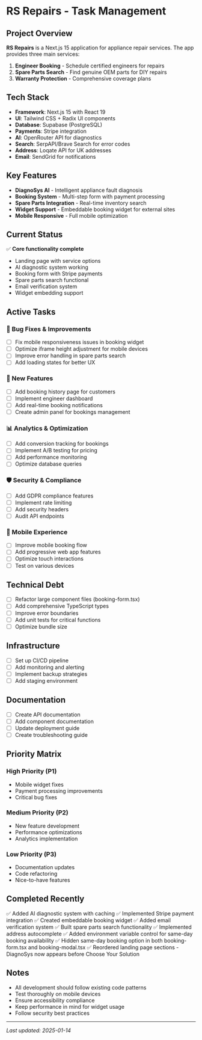 # RS Repairs - Task Management

## Project Overview
**RS Repairs** is a Next.js 15 application for appliance repair services. The app provides three main services:
1. **Engineer Booking** - Schedule certified engineers for repairs
2. **Spare Parts Search** - Find genuine OEM parts for DIY repairs  
3. **Warranty Protection** - Comprehensive coverage plans

## Tech Stack
- **Framework**: Next.js 15 with React 19
- **UI**: Tailwind CSS + Radix UI components
- **Database**: Supabase (PostgreSQL)
- **Payments**: Stripe integration
- **AI**: OpenRouter API for diagnostics
- **Search**: SerpAPI/Brave Search for error codes
- **Address**: Loqate API for UK addresses
- **Email**: SendGrid for notifications

## Key Features
- **DiagnoSys AI** - Intelligent appliance fault diagnosis
- **Booking System** - Multi-step form with payment processing
- **Spare Parts Integration** - Real-time inventory search
- **Widget Support** - Embeddable booking widget for external sites
- **Mobile Responsive** - Full mobile optimization

## Current Status
✅ **Core functionality complete**
- Landing page with service options
- AI diagnostic system working
- Booking form with Stripe payments
- Spare parts search functional
- Email verification system
- Widget embedding support

## Active Tasks

### 🔧 Bug Fixes & Improvements
- [ ] Fix mobile responsiveness issues in booking widget
- [ ] Optimize iframe height adjustment for mobile devices
- [ ] Improve error handling in spare parts search
- [ ] Add loading states for better UX

### 🚀 New Features
- [ ] Add booking history page for customers
- [ ] Implement engineer dashboard
- [ ] Add real-time booking notifications
- [ ] Create admin panel for bookings management

### 📊 Analytics & Optimization
- [ ] Add conversion tracking for bookings
- [ ] Implement A/B testing for pricing
- [ ] Add performance monitoring
- [ ] Optimize database queries

### 🛡️ Security & Compliance
- [ ] Add GDPR compliance features
- [ ] Implement rate limiting
- [ ] Add security headers
- [ ] Audit API endpoints

### 📱 Mobile Experience
- [ ] Improve mobile booking flow
- [ ] Add progressive web app features
- [ ] Optimize touch interactions
- [ ] Test on various devices

## Technical Debt
- [ ] Refactor large component files (booking-form.tsx)
- [ ] Add comprehensive TypeScript types
- [ ] Improve error boundaries
- [ ] Add unit tests for critical functions
- [ ] Optimize bundle size

## Infrastructure
- [ ] Set up CI/CD pipeline
- [ ] Add monitoring and alerting
- [ ] Implement backup strategies
- [ ] Add staging environment

## Documentation
- [ ] Create API documentation
- [ ] Add component documentation
- [ ] Update deployment guide
- [ ] Create troubleshooting guide

## Priority Matrix

### High Priority (P1)
- Mobile widget fixes
- Payment processing improvements
- Critical bug fixes

### Medium Priority (P2)
- New feature development
- Performance optimizations
- Analytics implementation

### Low Priority (P3)
- Documentation updates
- Code refactoring
- Nice-to-have features

## Completed Recently
✅ Added AI diagnostic system with caching
✅ Implemented Stripe payment integration
✅ Created embeddable booking widget
✅ Added email verification system
✅ Built spare parts search functionality
✅ Implemented address autocomplete
✅ Added environment variable control for same-day booking availability
✅ Hidden same-day booking option in both booking-form.tsx and booking-modal.tsx
✅ Reordered landing page sections - DiagnoSys now appears before Choose Your Solution

## Notes
- All development should follow existing code patterns
- Test thoroughly on mobile devices
- Ensure accessibility compliance
- Keep performance in mind for widget usage
- Follow security best practices

---
*Last updated: 2025-01-14*